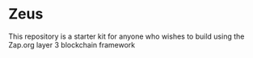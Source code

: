 # Zeus
This repository is a starter kit for anyone who wishes to build using the Zap.org layer 3 blockchain framework
